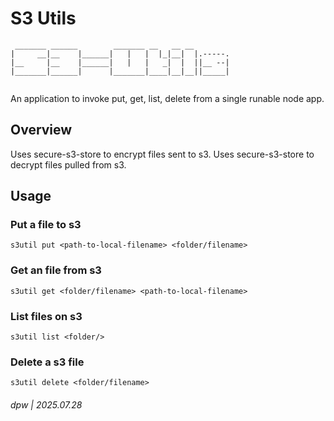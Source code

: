 # S3 Utils

```
 _______ ______        _______ __   __ __        
|     __|__    |______|   |   |  |_|__|  |.-----.
|__     |__    |______|   |   |   _|  |  ||__ --|
|_______|______|      |_______|____|__|__||_____|
                                                 
```

An application to invoke put, get, list, delete from a single runable node app. 

## Overview

Uses secure-s3-store to encrypt files sent to s3. Uses secure-s3-store to decrypt files pulled from s3.

## Usage

### Put a file to s3

`s3util put <path-to-local-filename> <folder/filename>`

### Get an file from s3

`s3util get <folder/filename> <path-to-local-filename>`

### List files on s3

`s3util list <folder/>`

### Delete a s3 file

`s3util delete <folder/filename>`


###### dpw | 2025.07.28
